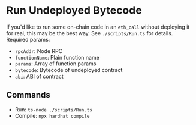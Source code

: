 # Run Undeployed Bytecode
If you'd like to run some on-chain code in an `eth_call` without deploying it for real, this may be the best way. See `./scripts/Run.ts` for details. Required params:
- `rpcAddr`: Node RPC
- `functionName`: Plain function name
- `params`: Array of function params
- `bytecode`: Bytecode of undeployed contract
- `abi`: ABI of contract

## Commands
- Run: `ts-node ./scripts/Run.ts`
- Compile: `npx hardhat compile`